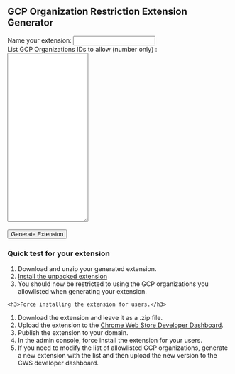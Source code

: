 <html>
<head>
<title>GCP Organization Restriction Extension Generator</title>

<script src="https://ajax.googleapis.com/ajax/libs/jquery/3.5.1/jquery.min.js"></script>
<script src="jszip.min.js"></script>
<script src="FileSaver.min.js"></script>
<script>
function handleClick() {
  $.getJSON('manifest_template.json', function(manifest) {
    $.getJSON('rule_template.json', function(rule) {
      var ext_name = document.getElementById('ext_name').value;
      var org_ids = document.getElementById('org_ids').value.split('\n');
      for(let i = 0; i < org_ids.length; i++) {
          org_ids[i] = "organizations/" + org_ids[i];
          }
      manifest.name = ext_name;
      var nowd = new Date();
      var year = nowd.getUTCFullYear().toString();
      var month = (nowd.getUTCMonth() + 1).toString().padStart(2, "0");
      var dom = nowd.getUTCDate().toString().padStart(2, "0");
      var hour = nowd.getUTCHours().toString().padStart(2, "0");
      var minutes = nowd.getUTCMinutes().toString().padStart(2, "0");
      var seconds = nowd.getUTCSeconds().toString().padStart(2, "0");
      var ver_str = `${year}.${month}${dom}.${hour}.${minutes}${seconds}`;
      manifest.version = ver_str;
      var raw_header = {"resources": org_ids,
                        "options": "strict"};
      var raw_header_str = JSON.stringify(raw_header);
      var encoded_header = btoa(raw_header_str).replace('+', '-').replace('/', '_').replace(/=+$/, '');
      rule[0].action.requestHeaders[0].value = encoded_header;
      var zip = new JSZip();
      zip.file("rules1.json", JSON.stringify(rule, null, 2));
      zip.file("manifest.json", JSON.stringify(manifest, null, 2));
      zip.generateAsync({type:"blob"}).then(function(content) {
        saveAs(content, "org-restriction-" + manifest.version + ".zip");
      });
    });
  });
}

</script>
</head>
<body>
  <h2>GCP Organization Restriction Extension Generator</h2>
<form name="exdetails" method="post" onSubmit="handleClick(); return false">
        Name your extension: <input type="text" id="ext_name" name="ext_name"><br>
        List GCP Organizations IDs to allow (number only) :<br>
        <textarea id="org_ids" name="org_ids" rows="25" cols="20"></textarea><br>
        <br>
        <input name="Submit"  type="submit" value="Generate Extension" />
</form>

  <h3>Quick test for your extension</h3>
  <ol>
    <li>Download and unzip your generated extension.</li>
  <li><a href="https://developer.chrome.com/docs/extensions/mv3/getstarted/development-basics/#load-unpacked">Install the unpacked extension</a></li>
  <li>You should now be restricted to using the GCP organizations you allowlisted when generating your extension.</li>
  </ol>
  
    <h3>Force installing the extension for users.</h3>
  <ol>
    <li>Download the extension and leave it as a .zip file.</li>
    <li>Upload the extension to the <a href="https://chrome.google.com/webstore/devconsole/">Chrome Web Store Developer Dashboard</a>.</li>
    <li>Publish the extension to your domain.</li>
    <li>In the admin console, force install the extension for your users.</li>
    <li>If you need to modify the list of allowlisted GCP organizations, generate a new extension with the list and then upload the new version to the CWS developer dashboard.</li>
  </ol>

</body>
